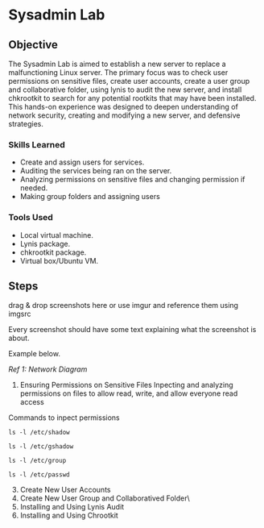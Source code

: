 # Sysadmin Lab

## Objective

The Sysadmin Lab is aimed to establish a new server to replace a malfunctioning Linux server. The primary focus was to check user permissions on sensitive files, create user accounts, create a user group and collaborative folder, using lynis to audit the new server, and install chkrootkit to search for any potential rootkits that may have been installed. This hands-on experience was designed to deepen understanding of network security, creating and modifying a new server, and defensive strategies.

### Skills Learned

- Create and assign users for services.
- Auditing the services being ran on the server.
- Analyzing permissions on sensitive files and changing permission if needed.
- Making group folders and assigning users

### Tools Used

- Local virtual machine.
- Lynis package.
- chkrootkit package.
- Virtual box/Ubuntu VM.

## Steps
drag & drop screenshots here or use imgur and reference them using imgsrc

Every screenshot should have some text explaining what the screenshot is about.

Example below.

*Ref 1: Network Diagram*

1. Ensuring Permissions on Sensitive Files
Inpecting and analyzing permissions on files to allow read, write, and allow everyone read access

Commands to inpect permissions
```
ls -l /etc/shadow
```
```
ls -l /etc/gshadow
```
```
ls -l /etc/group
```
```
ls -l /etc/passwd
```

3. Create New User Accounts
4. Create New User Group and Collaboratived Folder\
5. Installing and Using Lynis Audit
6. Installing and Using Chrootkit
